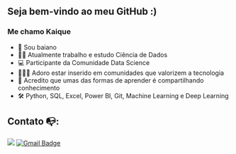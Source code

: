 
## Seja bem-vindo ao meu GitHub :)
### Me chamo Kaique

- 🌵 Sou baiano
- 👩‍💻 Atualmente trabalho e estudo Ciência de Dados
- 💻 Participante da Comunidade Data Science
- 🧑‍🤝‍🧑 Adoro estar inserido em comunidades que valorizem a tecnologia
- 💬 Acredito que umas das formas de aprender é compartilhando conhecimento
- 🛠️ Python, SQL, Excel, Power BI, Git, Machine Learning e Deep Learning
## Contato :mailbox_with_no_mail::
[<img src="https://img.shields.io/badge/linkedin-%230077B5.svg?&style=for-the-badge&logo=linkedin&logoColor=white" />](https://www.linkedin.com/in/kaique-santos-370aa6236/)
 [![Gmail Badge](https://img.shields.io/badge/Gmail-D14836?style=for-the-badge&logo=gmail&logoColor=white&link=mailto:kaiquesotnas@gmail.com)](mailto:kaiquesotnas@gmail.com)

